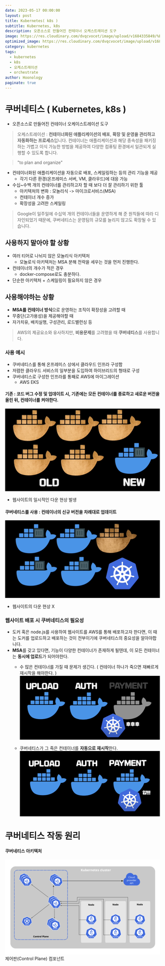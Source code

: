 ```yaml
---
date: 2023-05-17 00:00:00
layout: post
title: Kubernetes( k8s )
subtitle: Kubernetes, k8s
description: 오픈소스로 만들어진 컨테이너 오케스트레이션 도구
image: https://res.cloudinary.com/dvqcvocet/image/upload/v1684335849/%E1%84%8F%E1%85%AE%E1%84%87%E1%85%A5%E1%84%8C%E1%85%B5%E1%86%AB%E1%84%89%E1%85%B3_yoqeyy.png
optimized_image: https://res.cloudinary.com/dvqcvocet/image/upload/v1684335849/%E1%84%8F%E1%85%AE%E1%84%87%E1%85%A5%E1%84%8C%E1%85%B5%E1%86%AB%E1%84%89%E1%85%B3_yoqeyy.png
category: kubernetes
tags:  
  - kubernetes
  - k8s
  - 오케스트레이션
  - orchestrate
author: Hoonology
paginate: true
---
```


# 쿠버네티스 ( Kubernetes, k8s )
- 오픈소스로 만들어진 컨테이너 오케이스트레이션 도구
> 오케스트레이션 : **컨테이너화된 애플리케이션의 배포**, **확장 및 운영을 관리하고 자동화하는 프로세스**입니다. 컨테이너는 애플리케이션과 해당 종속성을 패키징하는 가볍고 이식 가능한 방법을 제공하여 다양한 컴퓨팅 환경에서 일관되게 실행할 수 있도록 합니다.

> "to plan and organize"

- 컨테이너화된 애플리케이션을 자동으로 배포, 스케일링하는 등의 관리 기능을 제공
  - 각기 다른 환경(온프레미스 서버, VM, 클라우드)에 대응 가능
- 수십~수백 개의 컨테이너를 관리하고자 할 때 보다 더 잘 관리하기 위한 툴
  - 아키텍처의 변화 : 모놀리식 -> 마이크로서비스(MSA)
  - 컨테이너 개수 증가
  - 확장성을 고려한 스케일링 

> Google이 일주일에 수십억 개의 컨테이너들을 운영하게 해 준 원칙들에 따라 디자인되었기 때문에, 쿠버네티스는 운영팀의 규모를 늘리지 않고도 확장될 수 있습니다.

## 사용하지 말아야 할 상황
- 여러 티어로 나뉘지 않은 모놀리식 아키텍처
  - 모놀로식 아키텍처는 MSA 분해 전략을 세우는 것을 먼저 진행한다.
- 컨테이너의 개수가 적은 경우
  - docker-compose로도 충분하다.
- 단순한 아키텍처 + 스케일링이 필요하지 않은 경우

## 사용해야하는 상황
- **MSA를 컨테이너 방식**으로 운영하는 조직이 확장성을 고려할 때
- 무중단(고가용성)을 제공해야할 때
- 자가치유, 배치실행, 구성관리, 로드밸런싱 등

> AWS의 제공요소와 유사하지만, **비용문제**를 고려했을 때 **쿠버네티스**를 사용합니다.

### 사용 예시
- 쿠버네티스를 통해 온프레미스 상에서 클라우드 인프라 구성함
- 저렴한 클라우드 서비스의 일부분을 도입하여 하이브리드의 형태로 구성
- 쿠버네티스로 구성한 인프라를 통째로 AWS에 마이그레이션
  - AWS EKS



#### 기존 : 코드 버그 수정 및 업데이트 시, 기존에는 모든 컨테이너를 종료하고 새로운 버전을 올린 뒤, 컨테이너를 켜야한다.
![ku](/assets/img/kubernetes/k8s2.png)
- 웹사이트의 일시적인 다운 현상 발생

#### 쿠버네티스를 사용 : 컨테이너의 신규 버전을 차례대로 업데이트 
![ku](/assets/img/kubernetes/k8s1.png)
- 웹사이트의 다운 현상 X

### 웹사이트 배포 시 쿠버네티스의 필요성 
- 도커 혹은 node.js를 사용하여 웹사이트를 AWS를 통해 배포하고자 한다면, 이 때는 도커를 업로드하고 배포하는 것이 전부이기에 쿠버네티스의 중요성을 알아야합니다.
- **MSA**를 갖고 있다면, 기능이 다양한 컨테이너가 존재하게 될텐데, 이 모든 컨테이너는 **동시에 업로드**가 되어야한다.
  - 수 많은 컨테이너를 가질 때 문제가 생긴다. ( 컨테이너 하나가 죽으면 재빠르게 재시작을 해야한다. ) 
  ![ku](/assets/img/kubernetes/k8s3.png)

  - 쿠버네티스가 그 죽은 컨테이너를 **자동으로 재시작**한다.
  ![ku](/assets/img/kubernetes/k8s4.png)


# 쿠버네티스 작동 원리
#### 쿠버네티스 아키텍처
![ku](/assets/img/kubernetes/k8s5.png)
제어판(Control Plane) 컴포넌트